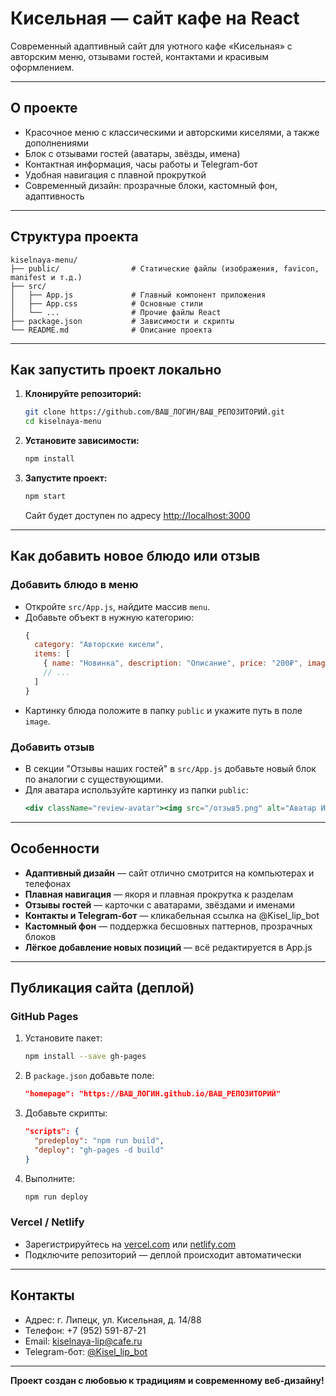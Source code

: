 # Кисельная — сайт кафе на React

Современный адаптивный сайт для уютного кафе «Кисельная» с авторским меню, отзывами гостей, контактами и красивым оформлением.

---

## О проекте

- Красочное меню с классическими и авторскими киселями, а также дополнениями
- Блок с отзывами гостей (аватары, звёзды, имена)
- Контактная информация, часы работы и Telegram-бот
- Удобная навигация с плавной прокруткой
- Современный дизайн: прозрачные блоки, кастомный фон, адаптивность

---

## Структура проекта

```
kiselnaya-menu/
├── public/                # Статические файлы (изображения, favicon, manifest и т.д.)
├── src/
│   ├── App.js             # Главный компонент приложения
│   ├── App.css            # Основные стили
│   └── ...                # Прочие файлы React
├── package.json           # Зависимости и скрипты
└── README.md              # Описание проекта
```

---

## Как запустить проект локально

1. **Клонируйте репозиторий:**
   ```sh
   git clone https://github.com/ВАШ_ЛОГИН/ВАШ_РЕПОЗИТОРИЙ.git
   cd kiselnaya-menu
   ```
2. **Установите зависимости:**
   ```sh
   npm install
   ```
3. **Запустите проект:**
   ```sh
   npm start
   ```
   Сайт будет доступен по адресу [http://localhost:3000](http://localhost:3000)

---

## Как добавить новое блюдо или отзыв

### Добавить блюдо в меню
- Откройте `src/App.js`, найдите массив `menu`.
- Добавьте объект в нужную категорию:
  ```js
  {
    category: "Авторские кисели",
    items: [
      { name: "Новинка", description: "Описание", price: "200₽", image: "/новинка.png" },
      // ...
    ]
  }
  ```
- Картинку блюда положите в папку `public` и укажите путь в поле `image`.

### Добавить отзыв
- В секции "Отзывы наших гостей" в `src/App.js` добавьте новый блок по аналогии с существующими.
- Для аватара используйте картинку из папки `public`:
  ```jsx
  <div className="review-avatar"><img src="/отзыв5.png" alt="Аватар Имя" ... /></div>
  ```

---

## Особенности
- **Адаптивный дизайн** — сайт отлично смотрится на компьютерах и телефонах
- **Плавная навигация** — якоря и плавная прокрутка к разделам
- **Отзывы гостей** — карточки с аватарами, звёздами и именами
- **Контакты и Telegram-бот** — кликабельная ссылка на @Kisel_lip_bot
- **Кастомный фон** — поддержка бесшовных паттернов, прозрачных блоков
- **Лёгкое добавление новых позиций** — всё редактируется в App.js

---

## Публикация сайта (деплой)

### GitHub Pages
1. Установите пакет:
   ```sh
   npm install --save gh-pages
   ```
2. В `package.json` добавьте поле:
   ```json
   "homepage": "https://ВАШ_ЛОГИН.github.io/ВАШ_РЕПОЗИТОРИЙ"
   ```
3. Добавьте скрипты:
   ```json
   "scripts": {
     "predeploy": "npm run build",
     "deploy": "gh-pages -d build"
   }
   ```
4. Выполните:
   ```sh
   npm run deploy
   ```

### Vercel / Netlify
- Зарегистрируйтесь на [vercel.com](https://vercel.com/) или [netlify.com](https://www.netlify.com/)
- Подключите репозиторий — деплой происходит автоматически

---

## Контакты
- Адрес: г. Липецк, ул. Кисельная, д. 14/88
- Телефон: +7 (952) 591-87-21
- Email: kiselnaya-lip@cafe.ru
- Telegram-бот: [@Kisel_lip_bot](https://t.me/Kisel_lip_bot)

---

**Проект создан с любовью к традициям и современному веб-дизайну!**

